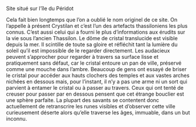 Site situé sur l'île du Péridot

Cela fait bien longtemps que l’on a oublié le nom originel de ce site. On l’appelle à présent Crystilan et c’est l’un des artefacts thassiloniens les plus connus. C’est aussi celui qui a fourni le plus d’informations aux érudits sur la vie sous l’ancien Thassilon. Le dôme de cristal translucide est visible depuis la mer. Il scintille de toute sa gloire et réfléchit tant la lumière du soleil qu’il est impossible de le regarder directement. Les audacieux peuvent s’approcher pour regarder à travers sa surface lisse et pratiquement sans défaut, car le cristal entoure un pan de ville, préservé comme une mouche dans l’ambre. Beaucoup de gens ont essayé de briser le cristal pour accéder aux hauts clochers des temples et aux vastes arches nichées en dessous mais, pour l’instant, il n’y a pas une arme ni un sort qui parvient à entamer le cristal ou à passer au travers. Ceux qui ont tenté de creuser pour passer par en dessous pensent que cet étrange bouclier est une sphère parfaite. La plupart des savants se contentent donc actuellement de retranscrire les runes visibles et d’observer cette ville curieusement déserte alors qu’elle traverse les âges, immuable, dans un but inconnu.